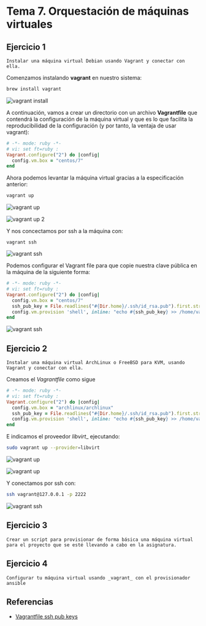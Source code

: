 # Tema 7. Orquestación de máquinas virtuales



## Ejercicio 1

`Instalar una máquina virtual Debian usando Vagrant y conectar con ella.`

Comenzamos instalando __vagrant__ en nuestro sistema:


```bash
brew install vagrant
```

![vagrant install](https://github.com/pepitoenpeligro/CC-Ejercicios/blob/master/images/7/01-vagrant-install.png)

A continuación, vamos a crear un directorio con un archivo __Vagrantfile__ que contendrá la configuración de la máquina virtual y que es lo que facilita la reproducibilidad de la configuración (y por tanto, la ventaja de usar vagrant):

```ruby
# -*- mode: ruby -*-
# vi: set ft=ruby :
Vagrant.configure("2") do |config|
  config.vm.box = "centos/7"
end
```


Ahora podemos levantar la máquina virtual gracias a la especificación anterior:

```bash
vagrant up
```

![vagrant up](https://github.com/pepitoenpeligro/CC-Ejercicios/blob/master/images/7/01-vagrant-up-1.png)

![vagrant up 2](https://github.com/pepitoenpeligro/CC-Ejercicios/blob/master/images/7/01-vagrant-up-2.png)

Y nos concectamos por ssh a la máquina con:

```
vagrant ssh
```

![vagrant ssh](https://github.com/pepitoenpeligro/CC-Ejercicios/blob/master/images/7/01-vagrant-ssh.png)


Podemos configurar el Vagrant file para que copie nuestra clave pública en la máquina de la siguiente forma:


```ruby
# -*- mode: ruby -*-
# vi: set ft=ruby :
Vagrant.configure("2") do |config|
  config.vm.box = "centos/7"
  ssh_pub_key = File.readlines("#{Dir.home}/.ssh/id_rsa.pub").first.strip
  config.vm.provision 'shell', inline: "echo #{ssh_pub_key} >> /home/vagrant/.ssh/authorized_keys", privileged: false
end
```

![vagrant ssh](https://github.com/pepitoenpeligro/CC-Ejercicios/blob/master/images/7/01-vagrant-provision-ssh.png)


## Ejercicio 2

`Instalar una máquina virtual ArchLinux o FreeBSD para KVM, usando Vagrant y conectar con ella.`


Creamos el _Vagrantfile_ como sigue

```ruby
# -*- mode: ruby -*-
# vi: set ft=ruby :
Vagrant.configure("2") do |config|
  config.vm.box = "archlinux/archlinux"
  ssh_pub_key = File.readlines("#{Dir.home}/.ssh/id_rsa.pub").first.strip
  config.vm.provision 'shell', inline: "echo #{ssh_pub_key} >> /home/vagrant/.ssh/authorized_keys", privileged: false
end
```

E indicamos el proveedor _libvirt__ ejecutando:

```bash
sudo vagrant up --provider=libvirt
```

![vagrant up](https://github.com/pepitoenpeligro/CC-Ejercicios/blob/master/images/7/02-kvm-config.png)


![vagrant up](https://github.com/pepitoenpeligro/CC-Ejercicios/blob/master/images/7/02-kvm.png)

Y conectamos por ssh con:


```bash
ssh vagrant@127.0.0.1 -p 2222
```

![vagrant ssh](https://github.com/pepitoenpeligro/CC-Ejercicios/blob/master/images/7/02-ssh.png)




## Ejercicio 3

`Crear un script para provisionar de forma básica una máquina virtual para el proyecto que se esté llevando a cabo en la asignatura.`







## Ejercicio 4

`Configurar tu máquina virtual usando _vagrant_ con el provisionador ansible` 








## Referencias
* [Vagrantfile ssh pub keys](https://github.com/JJ/CC/blob/master/ejemplos/vbox-centos7/Vagrantfile)


